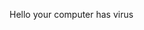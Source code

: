 Hello your computer has virus

<!---
AugusteFre/AugusteFre is a ✨ special ✨ repository because its `README.md` (this file) appears on your GitHub profile.
You can click the Preview link to take a look at your changes.
--->
